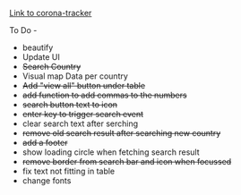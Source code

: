[Link to corona-tracker](https://juggernaut9.github.io/corona-tracker/)

To Do -  
- beautify
- Update UI 
- ~~Search Country~~
- Visual map Data per country
- ~~Add "view all" button under table~~
- ~~add function to add commas to the numbers~~
- ~~search button text to icon~~
- ~~enter key to trigger search event~~
- clear search text after serching
- ~~remove old search result after searching new country~~
- ~~add a footer~~
- show loading circle when fetching search result
- ~~remove border from search bar and icon when focussed~~
- fix text not fitting in table
- change fonts